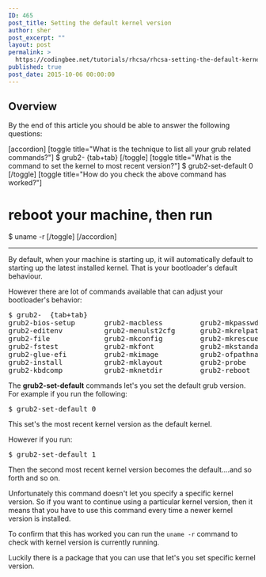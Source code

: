 ```yaml
---
ID: 465
post_title: Setting the default kernel version
author: sher
post_excerpt: ""
layout: post
permalink: >
  https://codingbee.net/tutorials/rhcsa/rhcsa-setting-the-default-kernel-version
published: true
post_date: 2015-10-06 00:00:00
---
```

<h2>Overview</h2>
By the end of this article you should be able to answer the following questions:

[accordion]
[toggle title="What is the technique to list all your grub related commands?"]
$ grub2-  {tab+tab}
[/toggle]
[toggle title="What is the command to set the kernel to most recent version?"]
$ grub2-set-default 0
[/toggle]
[toggle title="How do you check the above command has worked?"]
# reboot your machine, then run 
$ uname -r
[/toggle]
[/accordion]

<hr/>

By default, when your machine is starting up, it will automatically default to starting up the latest installed kernel. That is your bootloader's default behaviour. 

However there are lot of commands available that can adjust your bootloader's behavior: 

<pre>
$ grub2-  {tab+tab}
grub2-bios-setup       grub2-macbless         grub2-mkpasswd-pbkdf2  grub2-render-label
grub2-editenv          grub2-menulst2cfg      grub2-mkrelpath        grub2-rpm-sort
grub2-file             grub2-mkconfig         grub2-mkrescue         grub2-script-check
grub2-fstest           grub2-mkfont           grub2-mkstandalone     <mark>grub2-set-default</mark>
grub2-glue-efi         grub2-mkimage          grub2-ofpathname       grub2-sparc64-setup
grub2-install          grub2-mklayout         grub2-probe            grub2-syslinux2cfg
grub2-kbdcomp          grub2-mknetdir         grub2-reboot
</pre>

The <strong>grub2-set-default</strong> commands let's you set the default grub version. For example if you run the following:

<pre>
$ grub2-set-default 0
</pre>

This set's the most recent kernel version as the default kernel. 


However if you run:


<pre>
$ grub2-set-default 1
</pre>

Then the second most recent kernel version becomes the default....and so forth and so on. 

Unfortunately this command doesn't let you specify a specific kernel version. So if you want to continue using a particular kernel version, then it means that you have to use this command every time a newer kernel version is installed. 

To confirm that this has worked you can run the <code>uname -r</code> command to check with kernel version is currently running. 


Luckily there is a package that you can use that let's you set specific kernel version.